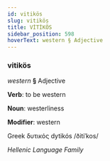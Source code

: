 ```yaml
---
id: vitikös
slug: vitikös
title: VİTİKÖS
sidebar_position: 598
hoverText: western § Adjective
---
```


### vitikös

*western* **§** Adjective

**Verb**: to be western

**Noun**: westerliness

**Modifier**: western

Greek δυτικός dytikós /ðitiˈkos/

*Hellenic Language Family*